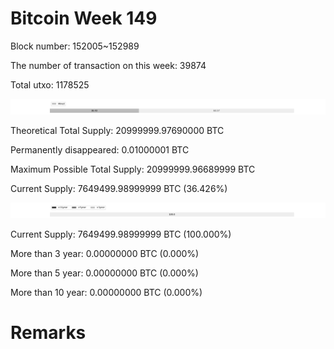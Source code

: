 # Bitcoin Week 149

Block number: 152005~152989

The number of transaction on this week: 39874

Total utxo: 1178525

![](../images/mined_week149.png)

Theoretical Total Supply: 20999999.97690000 BTC

Permanently disappeared: 0.01000001 BTC

Maximum Possible Total Supply: 20999999.96689999 BTC

Current Supply: 7649499.98999999 BTC (36.426%)

![](../images/year_week149.png)


Current Supply: 7649499.98999999 BTC (100.000%)

More than 3 year: 0.00000000 BTC (0.000%)

More than 5 year: 0.00000000 BTC (0.000%)

More than 10 year: 0.00000000 BTC (0.000%)

# Remarks

